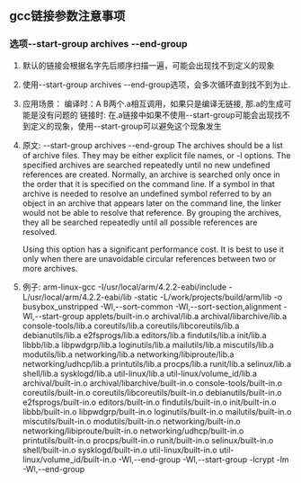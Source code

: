 ## **gcc链接参数注意事项** 

### 选项--start-group archives --end-group
1. 默认的链接会根据名字先后顺序扫描一遍，可能会出现找不到定义的现象
2. 使用--start-group archives --end-group选项，会多次循环直到找不到为止.
3. 应用场景：
	编译时：A B两个.a相互调用，如果只是编译无链接, 那.a的生成可能是没有问题的
	链接时: 在.a链接中如果不使用--start-group可能会出现找不到定义的现象，使用--start-group可以避免这个现象发生

4. 原文:
	--start-group archives --end-group
	The archives should be a list of archive files. They may be either explicit file names, or -l options.
	The specified archives are searched repeatedly until no new undefined references are created. Normally, an archive is searched only once in the order that it is specified on the command line. If a symbol in that archive is needed to resolve an undefined symbol referred to by an object in an archive that appears later on the command line, the linker would not be able to resolve that reference. By grouping the archives, they all be searched repeatedly until all possible references are resolved.

	Using this option has a significant performance cost. It is best to use it only when there are unavoidable circular references between two or more archives.

5. 例子: 
	arm-linux-gcc -I/usr/local/arm/4.2.2-eabi/include -L/usr/local/arm/4.2.2-eabi/lib -static -L/work/projects/build/arm/lib -o busybox_unstripped -Wl,--sort-common -Wl,--sort-section,alignment -Wl,--start-group applets/built-in.o archival/lib.a archival/libarchive/lib.a console-tools/lib.a coreutils/lib.a coreutils/libcoreutils/lib.a debianutils/lib.a e2fsprogs/lib.a editors/lib.a findutils/lib.a init/lib.a libbb/lib.a libpwdgrp/lib.a loginutils/lib.a mailutils/lib.a miscutils/lib.a modutils/lib.a networking/lib.a networking/libiproute/lib.a networking/udhcp/lib.a printutils/lib.a procps/lib.a runit/lib.a selinux/lib.a shell/lib.a sysklogd/lib.a util-linux/lib.a util-linux/volume_id/lib.a archival/built-in.o archival/libarchive/built-in.o console-tools/built-in.o coreutils/built-in.o coreutils/libcoreutils/built-in.o debianutils/built-in.o e2fsprogs/built-in.o editors/built-in.o findutils/built-in.o init/built-in.o libbb/built-in.o libpwdgrp/built-in.o loginutils/built-in.o mailutils/built-in.o miscutils/built-in.o modutils/built-in.o networking/built-in.o networking/libiproute/built-in.o networking/udhcp/built-in.o printutils/built-in.o procps/built-in.o runit/built-in.o selinux/built-in.o shell/built-in.o sysklogd/built-in.o util-linux/built-in.o util-linux/volume_id/built-in.o -Wl,--end-group -Wl,--start-group -lcrypt -lm -Wl,--end-group

